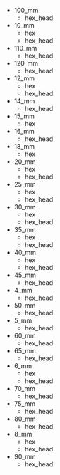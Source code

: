 * 100_mm
  * hex_head
* 10_mm
  * hex
  * hex_head
* 110_mm
  * hex_head
* 120_mm
  * hex_head
* 12_mm
  * hex
  * hex_head
* 14_mm
  * hex_head
* 15_mm
  * hex
* 16_mm
  * hex_head
* 18_mm
  * hex
* 20_mm
  * hex
  * hex_head
* 25_mm
  * hex
  * hex_head
* 30_mm
  * hex
  * hex_head
* 35_mm
  * hex
  * hex_head
* 40_mm
  * hex
  * hex_head
* 45_mm
  * hex_head
* 4_mm
  * hex_head
* 50_mm
  * hex_head
* 5_mm
  * hex_head
* 60_mm
  * hex_head
* 65_mm
  * hex_head
* 6_mm
  * hex
  * hex_head
* 70_mm
  * hex_head
* 75_mm
  * hex_head
* 80_mm
  * hex_head
* 8_mm
  * hex
  * hex_head
* 90_mm
  * hex_head
